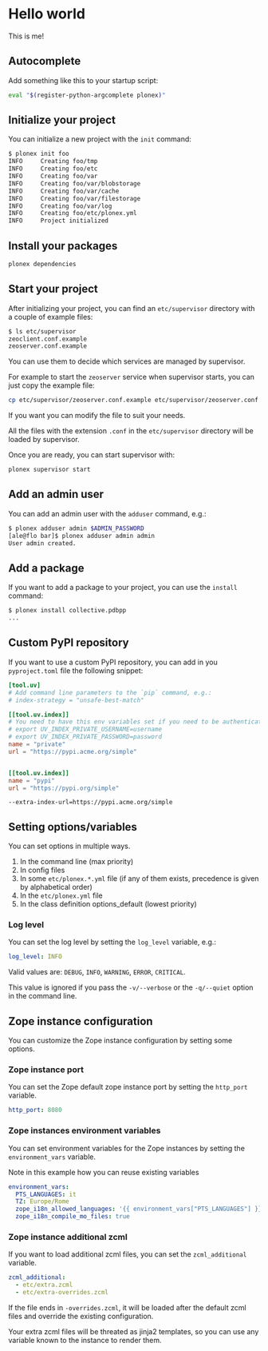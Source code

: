 # Hello world

This is me!

## Autocomplete

Add something like this to your startup script:

```sh
eval "$(register-python-argcomplete plonex)"
```

## Initialize your project

You can initialize a new project with the `init` command:

```sh
$ plonex init foo
INFO     Creating foo/tmp
INFO     Creating foo/etc
INFO     Creating foo/var
INFO     Creating foo/var/blobstorage
INFO     Creating foo/var/cache
INFO     Creating foo/var/filestorage
INFO     Creating foo/var/log
INFO     Creating foo/etc/plonex.yml
INFO     Project initialized
```

## Install your packages

```sh
plonex dependencies
```

## Start your project

After initializing your project, you can find an `etc/supervisor` directory with a couple of example files:

```sh
$ ls etc/supervisor
zeoclient.conf.example
zeoserver.conf.example
```

You can use them to decide which services are managed by supervisor.

For example to start the `zeoserver` service when supervisor starts, you can just copy the example file:

```sh
cp etc/supervisor/zeoserver.conf.example etc/supervisor/zeoserver.conf
```

If you want you can modify the file to suit your needs.

All the files with the extension `.conf` in the `etc/supervisor` directory will be loaded by supervisor.

Once you are ready, you can start supervisor with:

```sh
plonex supervisor start
```

## Add an admin user

You can add an admin user with the `adduser` command, e.g.:

```sh
$ plonex adduser admin $ADMIN_PASSWORD
[ale@flo bar]$ plonex adduser admin admin
User admin created.
```

## Add a package

If you want to add a package to your project, you can use the `install` command:

```sh
$ plonex install collective.pdbpp
...
```

## Custom PyPI repository

If you want to use a custom PyPI repository, you can add in you `pyproject.toml` file the following snippet:

```toml
[tool.uv]
# Add command line parameters to the `pip` command, e.g.:
# index-strategy = "unsafe-best-match"

[[tool.uv.index]]
# You need to have this env variables set if you need to be authenticated:
# export UV_INDEX_PRIVATE_USERNAME=username
# export UV_INDEX_PRIVATE_PASSWORD=password
name = "private"
url = "https://pypi.acme.org/simple"


[[tool.uv.index]]
name = "pypi"
url = "https://pypi.org/simple"
```

```
--extra-index-url=https://pypi.acme.org/simple
```

## Setting options/variables

You can set options in multiple ways.

1. In the command line (max priority)
2. In config files
3. In some `etc/plonex.*.yml` file (if any of them exists, precedence is given by alphabetical order)
4. In the `etc/plonex.yml` file
5. In the class definition options_default (lowest priority)

### Log level

You can set the log level by setting the `log_level` variable, e.g.:

```yaml
log_level: INFO
```

Valid values are: `DEBUG`, `INFO`, `WARNING`, `ERROR`, `CRITICAL`.

This value is ignored if you pass the `-v/--verbose` or the `-q/--quiet` option in the command line.

## Zope instance configuration

You can customize the Zope instance configuration by setting some options.

### Zope instance port

You can set the Zope default zope instance port by setting the `http_port` variable.

```yaml
http_port: 8080
```

### Zope instances environment variables

You can set environment variables for the Zope instances by setting the `environment_vars` variable.

Note in this example how you can reuse existing variables

```yaml
environment_vars:
  PTS_LANGUAGES: it
  TZ: Europe/Rome
  zope_i18n_allowed_languages: '{{ environment_vars["PTS_LANGUAGES"] }}'
  zope_i18n_compile_mo_files: true
```

### Zope instance additional zcml

If you want to load additional zcml files, you can set the `zcml_additional` variable.

```yaml
zcml_additional:
  - etc/extra.zcml
  - etc/extra-overrides.zcml
```

If the file ends in `-overrides.zcml`, it will be loaded after the default zcml files and override the existing configuration.

Your extra zcml files will be threated as jinja2 templates, so you can use any variable known to the instance to render them.
